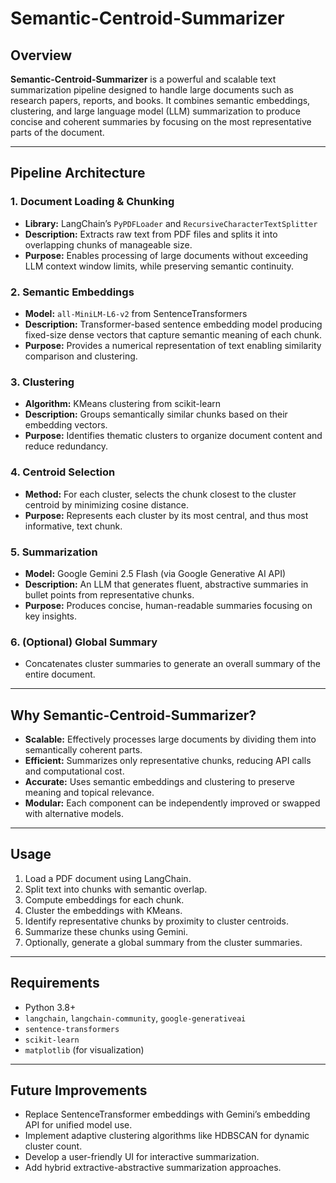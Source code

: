 # Semantic-Centroid-Summarizer

## Overview

**Semantic-Centroid-Summarizer** is a powerful and scalable text summarization pipeline designed to handle large documents such as research papers, reports, and books. It combines semantic embeddings, clustering, and large language model (LLM) summarization to produce concise and coherent summaries by focusing on the most representative parts of the document.

---

## Pipeline Architecture

### 1. Document Loading & Chunking
- **Library:** LangChain’s `PyPDFLoader` and `RecursiveCharacterTextSplitter`
- **Description:** Extracts raw text from PDF files and splits it into overlapping chunks of manageable size.
- **Purpose:** Enables processing of large documents without exceeding LLM context window limits, while preserving semantic continuity.

### 2. Semantic Embeddings
- **Model:** `all-MiniLM-L6-v2` from SentenceTransformers
- **Description:** Transformer-based sentence embedding model producing fixed-size dense vectors that capture semantic meaning of each chunk.
- **Purpose:** Provides a numerical representation of text enabling similarity comparison and clustering.

### 3. Clustering
- **Algorithm:** KMeans clustering from scikit-learn
- **Description:** Groups semantically similar chunks based on their embedding vectors.
- **Purpose:** Identifies thematic clusters to organize document content and reduce redundancy.

### 4. Centroid Selection
- **Method:** For each cluster, selects the chunk closest to the cluster centroid by minimizing cosine distance.
- **Purpose:** Represents each cluster by its most central, and thus most informative, text chunk.

### 5. Summarization
- **Model:** Google Gemini 2.5 Flash (via Google Generative AI API)
- **Description:** An LLM that generates fluent, abstractive summaries in bullet points from representative chunks.
- **Purpose:** Produces concise, human-readable summaries focusing on key insights.

### 6. (Optional) Global Summary
- Concatenates cluster summaries to generate an overall summary of the entire document.

---

## Why Semantic-Centroid-Summarizer?

- **Scalable:** Effectively processes large documents by dividing them into semantically coherent parts.
- **Efficient:** Summarizes only representative chunks, reducing API calls and computational cost.
- **Accurate:** Uses semantic embeddings and clustering to preserve meaning and topical relevance.
- **Modular:** Each component can be independently improved or swapped with alternative models.

---

## Usage

1. Load a PDF document using LangChain.
2. Split text into chunks with semantic overlap.
3. Compute embeddings for each chunk.
4. Cluster the embeddings with KMeans.
5. Identify representative chunks by proximity to cluster centroids.
6. Summarize these chunks using Gemini.
7. Optionally, generate a global summary from the cluster summaries.

---

## Requirements

- Python 3.8+
- `langchain`, `langchain-community`, `google-generativeai`
- `sentence-transformers`
- `scikit-learn`
- `matplotlib` (for visualization)

---

## Future Improvements

- Replace SentenceTransformer embeddings with Gemini’s embedding API for unified model use.
- Implement adaptive clustering algorithms like HDBSCAN for dynamic cluster count.
- Develop a user-friendly UI for interactive summarization.
- Add hybrid extractive-abstractive summarization approaches.

